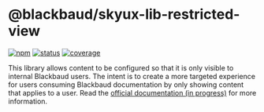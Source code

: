 # @blackbaud/skyux-lib-restricted-view

[![npm](https://img.shields.io/npm/v/@blackbaud/skyux-lib-restricted-view.svg)](https://www.npmjs.com/package/@blackbaud/skyux-lib-restricted-view)
[![status](https://travis-ci.org/blackbaud/skyux-lib-restricted-view.svg?branch=master)](https://travis-ci.org/blackbaud/skyux-lib-restricted-view)
[![coverage](https://codecov.io/gh/blackbaud/skyux-lib-restricted-view/branch/master/graphs/badge.svg?branch=master)](https://codecov.io/gh/blackbaud/skyux-lib-restricted-view/branch/master)

This library allows content to be configured so that it is only visible to internal Blackbaud users. The intent is to create a more targeted experience for users consuming Blackbaud documentation by only showing content that applies to a user. Read the [official documentation (in progress)]() for more information.

